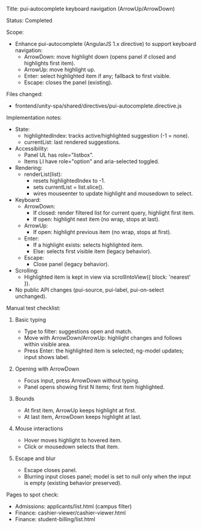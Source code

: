 Title: pui-autocomplete keyboard navigation (ArrowUp/ArrowDown)

Status: Completed

Scope:
- Enhance pui-autocomplete (AngularJS 1.x directive) to support keyboard navigation:
  - ArrowDown: move highlight down (opens panel if closed and highlights first item).
  - ArrowUp: move highlight up.
  - Enter: select highlighted item if any; fallback to first visible.
  - Escape: closes the panel (existing).

Files changed:
- frontend/unity-spa/shared/directives/pui-autocomplete.directive.js

Implementation notes:
- State:
  - highlightedIndex: tracks active/highlighted suggestion (-1 = none).
  - currentList: last rendered suggestions.
- Accessibility:
  - Panel UL has role="listbox".
  - Items LI have role="option" and aria-selected toggled.
- Rendering:
  - renderList(list):
    - resets highlightedIndex to -1.
    - sets currentList = list.slice().
    - wires mouseenter to update highlight and mousedown to select.
- Keyboard:
  - ArrowDown:
    - If closed: render filtered list for current query, highlight first item.
    - If open: highlight next item (no wrap, stops at last).
  - ArrowUp:
    - If open: highlight previous item (no wrap, stops at first).
  - Enter:
    - If a highlight exists: selects highlighted item.
    - Else: selects first visible item (legacy behavior).
  - Escape:
    - Close panel (legacy behavior).
- Scrolling:
  - Highlighted item is kept in view via scrollIntoView({ block: 'nearest' }).
- No public API changes (pui-source, pui-label, pui-on-select unchanged).

Manual test checklist:
1) Basic typing
   - Type to filter: suggestions open and match.
   - Move with ArrowDown/ArrowUp: highlight changes and follows within visible area.
   - Press Enter: the highlighted item is selected; ng-model updates; input shows label.

2) Opening with ArrowDown
   - Focus input, press ArrowDown without typing.
   - Panel opens showing first N items; first item highlighted.

3) Bounds
   - At first item, ArrowUp keeps highlight at first.
   - At last item, ArrowDown keeps highlight at last.

4) Mouse interactions
   - Hover moves highlight to hovered item.
   - Click or mousedown selects that item.

5) Escape and blur
   - Escape closes panel.
   - Blurring input closes panel; model is set to null only when the input is empty (existing behavior preserved).

Pages to spot check:
- Admissions: applicants/list.html (campus filter)
- Finance: cashier-viewer/cashier-viewer.html
- Finance: student-billing/list.html
